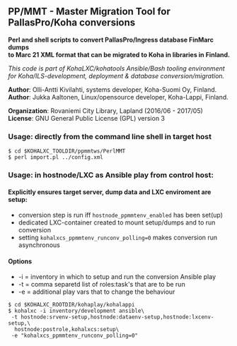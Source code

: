 ## PP/MMT - Master Migration Tool for PallasPro/Koha conversions

**Perl and shell scripts to convert PallasPro/Ingress database FinMarc dumps**<br/>
**to Marc 21 XML format that can be migrated to Koha in libraries in Finland.**<br/>

_This code is part of KohaLXC/kohatools Ansible/Bash tooling environment  
for Koha/ILS-development, deployment & database conversion/migration._ 

**Author**: Olli-Antti Kivilahti, systems developer, Koha-Suomi Oy, Finland.<br/>
**Author**: Jukka Aaltonen, Linux/opensource developer, Koha-Lappi, Finland.<br/>

**Organization**: Rovaniemi City Library, Lapland (2016/06 - 2017/05)<br/>
**License**: GNU General Public License (GPL) version 3

### Usage: directly from the command line shell in target host
```
$ cd $KOHALXC_TOOLDIR/ppmmtws/PerlMMT
$ perl import.pl ../config.xml
```

### Usage: in hostnode/LXC as Ansible play from control host:
#### Explicitly ensures target server, dump data and LXC enviroment are setup:
* conversion step is run iff `hostnode_ppmmtenv_enabled` has been set(up)
* dedicated LXC-container created to mount setup/dumps and to run conversion
* setting `kohalxcs_ppmmtenv_runconv_polling=0` makes conversion run asynchronous
#### Options
* -i = inventory in which to setup and run the conversion Ansible play
* -t = comma separetd list of roles:task's that are to be run
* -e = additional play vars that to change the behaviour
```
$ cd $KOHALXC_ROOTDIR/kohaplay/kohalappi
$ kohalxc -i inventory/development ansible\
 -t hostnode:srvenv-setup,hostnode:dataenv-setup,hostnode:lxcenv-setup,\
  hostnode:postrole,kohalxcs:setup\
 -e "kohalxcs_ppmmtenv_runconv_polling=0"
```
